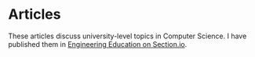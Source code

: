 # Articles
These articles discuss university-level topics in Computer Science. I have published them in [Engineering Education on Section.io](https://www.section.io/engineering-education/authors/nimra-aftab/).
